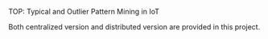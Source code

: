TOP: Typical and Outlier Pattern Mining in IoT

Both centralized version and distributed version are provided in this project. 

